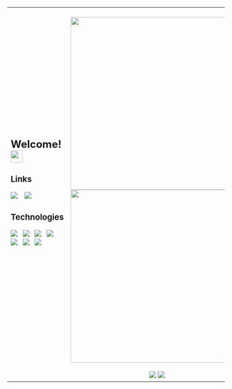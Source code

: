<table>
  <tr>
    <td>
        <h2>Welcome! <img height=28px src="https://i.imgur.com/hfkzwOS.gif" /></h2>
        <h3>Links</h3>
        <a href="https://www.linkedin.com/in/gabrielamilet/"><img src="https://img.shields.io/badge/linkedin-%23212830.svg?&style=for-the-badge&logo=linkedin&logoColor=56D364" /></a>⠀
        <a href="https://jasbrela.itch.io"><img src="https://img.shields.io/badge/Itch.io-212830?style=for-the-badge&logo=itchdotio&logoColor=56D364" /></a>
        <h3>Technologies</h3>      
          <img src="https://img.shields.io/badge/Unity-212830?style=for-the-badge&logo=unity&logoColor=56D364">⠀<img src="https://img.shields.io/badge/-Unreal%20Engine-212830?style=for-the-badge&logo=unreal-engine&logoColor=56D364">⠀<img src="https://img.shields.io/badge/Cocos%20Creator-212830?style=for-the-badge&logo=cocos&logoColor=56D364">⠀<img src="https://img.shields.io/badge/C%23-212830?style=for-the-badge&logo=csharp&logoColor=56D364">⠀<img src="https://img.shields.io/badge/TypeScript-212830?style=for-the-badge&logo=typescript&logoColor=56D364">⠀<img src="https://img.shields.io/badge/C%2B%2B-212830?style=for-the-badge&logo=c%2B%2B&logoColor=56D364">⠀<img src="https://img.shields.io/badge/Git-212830?style=for-the-badge&logo=git&logoColor=56D364">
      <br /><br /><br />
    </td>
    <td>
      <br/>
      <div align="center">
        <img width="400em" src="https://github-readme-stats.vercel.app/api?username=jasbrela&count_private=true&show_icons=true&hide_border=false&border_color=3D444D&bg_color=212830&text_color=ffffff&title_color=56D364&icon_color=56D364" />
        <img width="400em" src="https://github-readme-stats.vercel.app/api/wakatime?username=jasbrela&hide_border=false&border_color=3D444D&bg_color=212830&text_color=ffffff&title_color=56D364&hide=yaml,properties,textmate,config,sql,IDEA_MODULE,TSConfig,Assembly,Bash,Objective-c,Gradle,Groovy,CMake,TOML,JSON,C/C,Text,GitIgnore%20File,Java%20Properties,Solution%20File,Git%20Config,Markdown,Vcxproj,Other&range=last_7_days"/>
        <br/><br/>
          <img src="https://komarev.com/ghpvc/?username=jasbrela&label=❤&color=56D364" /> <img src="https://wakatime.com/badge/user/9400f2ac-e442-4aad-ac8a-ae5f26918eb3.svg" />
        <br/>
      </div>
    </td>
  </tr>
</table>
